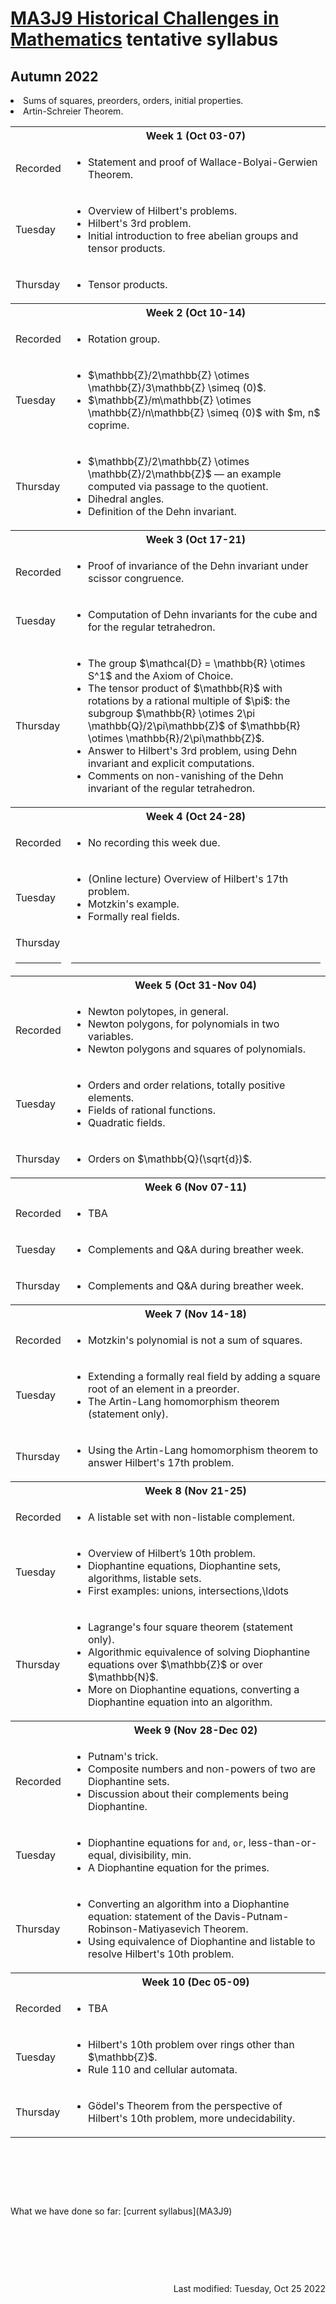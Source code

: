 <script type="text/javascript" id="MathJax-script" async
  src="https://cdn.jsdelivr.net/npm/mathjax@3/es5/tex-mml-chtml.js">
</script>
<script>
  MathJax = {
    tex: {
      inlineMath: [['$', '$']]
    }
  };
</script>

<!-- https://www.geeksforgeeks.org/how-to-reload-page-only-once-in-javascript/ -->
<script type='text/javascript'>
  (() => {
      if (window.localStorage) {
          if (!localStorage.getItem('reload')) {
              localStorage['reload'] = true;
              window.location.reload();
          } else {
              localStorage.removeItem('reload');
          }
      }
  })();
</script>

# [MA3J9 Historical Challenges in Mathematics](https://moodle.warwick.ac.uk/course/view.php?id=52244) tentative syllabus
## Autumn 2022

<table>
  <tbody>
<!--  ##################  Week 1  ################## -->
    <tr><th></th><th align="center">Week 1 (Oct 03-07)</th></tr>
    <tr><td>Recorded</td>
      <td>
        <ul>
          <li>Statement and proof of Wallace-Bolyai-Gerwien Theorem.</li>
        </ul>
      </td>
    </tr>
    <tr><td>Tuesday</td>
      <td>
        <ul>
          <li>Overview of Hilbert's problems.</li>
          <li>Hilbert's 3rd problem.</li>
          <li>Initial introduction to free abelian groups and tensor products.</li>
        </ul>
      </td>
    </tr>
    <tr><td>Thursday</td>
      <td>
        <ul>
          <li>Tensor products.</li>
        </ul>
      </td>
    </tr>
<!--  ##################  Week 2  ################## -->
    <tr><th></th><th align="center">Week 2 (Oct 10-14)</th></tr>
    <tr><td>Recorded</td>
      <td>
        <ul>
          <li>Rotation group.</li>
        </ul>
      </td>
    </tr>
    <tr><td>Tuesday</td>
      <td>
        <ul>
          <li>$\mathbb{Z}/2\mathbb{Z} \otimes \mathbb{Z}/3\mathbb{Z} \simeq (0)$.</li>
          <li>$\mathbb{Z}/m\mathbb{Z} \otimes \mathbb{Z}/n\mathbb{Z} \simeq (0)$ with $m, n$ coprime.</li>
        </ul>
      </td>
    </tr>
    <tr><td>Thursday</td>
      <td>
        <ul>
          <li>$\mathbb{Z}/2\mathbb{Z} \otimes \mathbb{Z}/2\mathbb{Z}$ &mdash; an example computed via passage to the quotient.</li>
          <li>Dihedral angles.</li>
          <li>Definition of the Dehn invariant.</li>
        </ul>
      </td>
    </tr>
<!--  ##################  Week 3  ################## -->
    <tr><th></th><th align="center">Week 3 (Oct 17-21)</th></tr>
    <tr><td>Recorded</td>
      <td>
        <ul>
          <li>Proof of invariance of the Dehn invariant under scissor congruence.</li>
        </ul>
      </td>
    </tr>
    <tr><td>Tuesday</td>
      <td>
        <ul>
          <li>Computation of Dehn invariants for the cube and for the regular tetrahedron.</li>
        </ul>
      </td>
    </tr>
    <tr><td>Thursday</td>
      <td>
        <ul>
          <li>The group $\mathcal{D} = \mathbb{R} \otimes S^1$ and the Axiom of Choice.</li>
          <li>The tensor product of $\mathbb{R}$ with rotations by a rational multiple of $\pi$: the subgroup $\mathbb{R} \otimes 2\pi \mathbb{Q}/2\pi\mathbb{Z}$ of $\mathbb{R} \otimes \mathbb{R}/2\pi\mathbb{Z}$.</li>
          <li>Answer to Hilbert's 3rd problem, using Dehn invariant and explicit computations.</li>
          <li>Comments on non-vanishing of the Dehn invariant of the regular tetrahedron.</li>
        </ul>
      </td>
    </tr>
<!--  ##################  Week 4  ################## -->
    <tr><th></th><th align="center">Week 4 (Oct 24-28)</th></tr>
    <tr><td>Recorded</td>
      <td>
        <ul>
          <li>No recording this week due.</li>
        </ul>
      </td>
    </tr>
    <tr><td>Tuesday</td>
      <td>
        <ul>
          <li>(Online lecture) Overview of Hilbert's 17th problem.</li>
          <li>Motzkin's example.</li>
          <li>Formally real fields.</li>
        </ul>
      </td>
    </tr>
    <tr><td>Thursday</td>
      <td>
        <ul>
          <tr><td class=divider><hr /></td><td class=divider><hr /></td></tr>
          <li>Sums of squares, preorders, orders, initial properties.</li>
          <li>Artin-Schreier Theorem.</li>
        </ul>
      </td>
    </tr>
<!--  ##################  Week 5  ################## -->
    <tr><th></th><th align="center">Week 5 (Oct 31-Nov 04)</th></tr>
    <tr><td>Recorded</td>
      <td>
        <ul>
          <li>Newton polytopes, in general.</li>
          <li>Newton polygons, for polynomials in two variables.</li>
          <li>Newton polygons and squares of polynomials.</li>
        </ul>
      </td>
    </tr>
    <tr><td>Tuesday</td>
      <td>
        <ul>
          <li>Orders and order relations, totally positive elements.</li>
          <li>Fields of rational functions.</li>
          <li>Quadratic fields.</li>
        </ul>
      </td>
    </tr>
    <tr><td>Thursday</td>
      <td>
        <ul>
          <li>Orders on $\mathbb{Q}(\sqrt{d})$.</li>
        </ul>
      </td>
    </tr>
<!--  ##################  Week 6  ################## -->
    <tr><th></th><th align="center">Week 6 (Nov 07-11)</th></tr>
    <tr><td>Recorded</td>
      <td>
        <ul>
          <li>TBA</li>
        </ul>
      </td>
    </tr>
    <tr><td>Tuesday</td>
      <td>
        <ul>
          <li>Complements and Q&A during breather week.</li>
        </ul>
      </td>
    </tr>
    <tr><td>Thursday</td>
      <td>
        <ul>
          <li>Complements and Q&A during breather week.</li>
        </ul>
      </td>
    </tr>
<!--  ##################  Week 7  ################## -->
    <tr><th></th><th align="center">Week 7 (Nov 14-18)</th></tr>
    <tr><td>Recorded</td>
      <td>
        <ul>
          <li>Motzkin's polynomial is not a sum of squares.</li>
        </ul>
      </td>
    </tr>
    <tr><td>Tuesday</td>
      <td>
        <ul>
          <li>Extending a formally real field by adding a square root of an element in a preorder.</li>
          <li>The Artin-Lang homomorphism theorem (statement only).</li>
        </ul>
      </td>
    </tr>
    <tr><td>Thursday</td>
      <td>
        <ul>
          <li>Using the Artin-Lang homomorphism theorem to answer Hilbert's 17th problem.</li>
        </ul>
      </td>
    </tr>
<!--  ##################  Week 8  ################## -->
    <tr><th></th><th align="center">Week 8 (Nov 21-25)</th></tr>
    <tr><td>Recorded</td>
      <td>
        <ul>
          <li>A listable set with non-listable complement.</li>
        </ul>
      </td>
    </tr>
    <tr><td>Tuesday</td>
      <td>
        <ul>
          <li>Overview of Hilbert’s 10th problem.</li>
          <li>Diophantine equations, Diophantine sets, algorithms, listable sets.</li>
          <li>First examples: unions, intersections,\ldots</li>
        </ul>
      </td>
    </tr>
    <tr><td>Thursday</td>
      <td>
        <ul>
          <li>Lagrange's four square theorem (statement only).</li>
          <li>Algorithmic equivalence of solving Diophantine equations over $\mathbb{Z}$ or over $\mathbb{N}$.</li>
          <li>More on Diophantine equations, converting a Diophantine equation into an algorithm.</li>
        </ul>
      </td>
    </tr>
<!--  ##################  Week 9  ################## -->
    <tr><th></th><th align="center">Week 9 (Nov 28-Dec 02)</th></tr>
    <tr><td>Recorded</td>
      <td>
        <ul>
          <li>Putnam's trick.</li>
          <li>Composite numbers and non-powers of two are Diophantine sets.</li>
          <li>Discussion about their complements being Diophantine.</li>
        </ul>
      </td>
    </tr>
    <tr><td>Tuesday</td>
      <td>
        <ul>
          <li>Diophantine equations for <code>and</code>, <code>or</code>, less-than-or-equal, divisibility, min.</li>
          <li>A Diophantine equation for the primes.</li>
        </ul>
      </td>
    </tr>
    <tr><td>Thursday</td>
      <td>
        <ul>
          <li>Converting an algorithm into a Diophantine equation: statement of the Davis-Putnam-Robinson-Matiyasevich Theorem.</li>
          <li>Using equivalence of Diophantine and listable to resolve Hilbert's 10th problem.</li>
        </ul>
      </td>
    </tr>
<!--  ##################  Week 10  ################## -->
    <tr><th></th><th align="center">Week 10 (Dec 05-09)</th></tr>
    <tr><td>Recorded</td>
      <td>
        <ul>
          <li>TBA</li>
        </ul>
      </td>
    </tr>
    <tr><td>Tuesday</td>
      <td>
        <ul>
          <li>Hilbert's 10th problem over rings other than $\mathbb{Z}$.</li>
          <li>Rule 110 and cellular automata.</li>
        </ul>
      </td>
    </tr>
    <tr><td>Thursday</td>
      <td>
        <ul>
          <li>G&ouml;del's Theorem from the perspective of Hilbert's 10th problem, more undecidability.</li>
        </ul>
      </td>
    </tr>
  </tbody>
</table>
<p>&nbsp;</p><p>&nbsp;</p><p>&nbsp;</p>
What we have done so far: [current syllabus](MA3J9)
<p>&nbsp;</p><p>&nbsp;</p><p>&nbsp;</p>
<div style="text-align: right">Last modified: Tuesday, Oct 25 2022</div>
